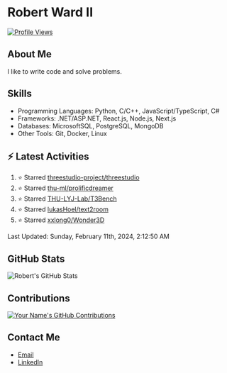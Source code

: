 
# Robert Ward II

[![Profile Views](https://komarev.com/ghpvc/?username=Robert-W-Ward)](https://github.com/Robert-W-Ward)

## About Me
I like to write code and solve problems.

## Skills
- Programming Languages: Python, C/C++, JavaScript/TypeScript, C#
- Frameworks: .NET/ASP.NET, React.js, Node.js, Next.js
- Databases: MicrosoftSQL, PostgreSQL, MongoDB
- Other Tools: Git, Docker, Linux

## :zap: Latest Activities
<!--RECENT_ACTIVITY:start-->
1. ⭐ Starred [threestudio-project/threestudio](https://github.com/threestudio-project/threestudio)
2. ⭐ Starred [thu-ml/prolificdreamer](https://github.com/thu-ml/prolificdreamer)
3. ⭐ Starred [THU-LYJ-Lab/T3Bench](https://github.com/THU-LYJ-Lab/T3Bench)
4. ⭐ Starred [lukasHoel/text2room](https://github.com/lukasHoel/text2room)
5. ⭐ Starred [xxlong0/Wonder3D](https://github.com/xxlong0/Wonder3D)
<!--RECENT_ACTIVITY:end-->

<!--RECENT_ACTIVITY:last_update-->
Last Updated: Sunday, February 11th, 2024, 2:12:50 AM
<!--RECENT_ACTIVITY:last_update_end-->

<!--END_SECTIN:activity-->
## GitHub Stats
![Robert's GitHub Stats](https://github-readme-stats.vercel.app/api?username=Robert-W-Ward&show_icons=true&theme=radical)

## Contributions
[![Your Name's GitHub Contributions](https://github-readme-streak-stats.herokuapp.com/?user=Robert-W-Ward&theme=radical)](https://github.com/your-username)

## Contact Me
- [Email](mailto:robertwesleyward2019@gmail.com)
- [LinkedIn](https://linkedin.com/in/https://www.linkedin.com/in/robert-ward-ii/)
